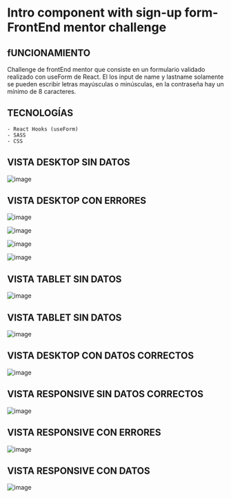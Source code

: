 # Intro component with sign-up form- FrontEnd mentor challenge

## fUNCIONAMIENTO

Challenge de frontEnd mentor que consiste en un formulario validado realizado con useForm de React.
El los input de name y lastname solamente se pueden escribir letras mayúsculas o minúsculas, en la contraseña hay un mínimo de 8 caracteres.

## TECNOLOGÍAS

    - React Hooks (useForm)
    - SASS
    - CSS

## VISTA DESKTOP SIN DATOS
![image](https://user-images.githubusercontent.com/88061350/204504974-a43e50e7-7306-40a7-af4a-67ac237e5d2c.png)

## VISTA DESKTOP CON ERRORES
![image](https://user-images.githubusercontent.com/88061350/204507080-7a9aea1b-166d-4d0c-a5da-3732b8823726.png)

![image](https://user-images.githubusercontent.com/88061350/204506988-27bdbe6d-8ba0-4353-96c9-69b016abee4e.png)

![image](https://user-images.githubusercontent.com/88061350/204507286-fbc32360-beb1-412b-830f-2f3603713681.png)

![image](https://user-images.githubusercontent.com/88061350/204507367-465dc72b-3f16-473e-9988-d70c23d2ded9.png)

## VISTA TABLET SIN DATOS
![image](https://user-images.githubusercontent.com/88061350/204505100-d0797d18-927a-4be8-a5ee-17e243aa6216.png)
## VISTA TABLET SIN DATOS
![image](https://user-images.githubusercontent.com/88061350/204507593-38a78a79-6f3c-444b-af38-9e671d392117.png)

## VISTA DESKTOP CON DATOS CORRECTOS
![image](https://user-images.githubusercontent.com/88061350/204507497-273d7b0a-46bf-4f1f-b80a-560d99212cc4.png)

## VISTA RESPONSIVE SIN DATOS CORRECTOS
![image](https://user-images.githubusercontent.com/88061350/204505259-5e69ddee-365d-4241-8905-012bdf34e6cf.png)

## VISTA RESPONSIVE CON ERRORES
![image](https://user-images.githubusercontent.com/88061350/204505635-6d909e17-c878-4bd2-b037-934cd9d40a44.png)

## VISTA RESPONSIVE CON DATOS
![image](https://user-images.githubusercontent.com/88061350/204508128-b0a66492-73af-4078-b585-bf6c40e1233a.png)



